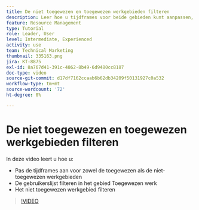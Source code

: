 ```yaml
---
title: De niet toegewezen en toegewezen werkgebieden filteren
description: Leer hoe u tijdframes voor beide gebieden kunt aanpassen, de gebruikerslijst in het toegewezen werkgebied kunt filteren en het niet-toegewezen werkgebied kunt filteren.
feature: Resource Management
type: Tutorial
role: Leader, User
level: Intermediate, Experienced
activity: use
team: Technical Marketing
thumbnail: 335163.png
jira: KT-8875
exl-id: 8a767d41-391c-4862-8b49-6d9480cc8187
doc-type: video
source-git-commit: d17df7162ccaab6b62db34209f50131927c0a532
workflow-type: tm+mt
source-wordcount: '72'
ht-degree: 0%

---
```


# De niet toegewezen en toegewezen werkgebieden filteren

In deze video leert u hoe u:

* Pas de tijdframes aan voor zowel de toegewezen als de niet-toegewezen werkgebieden
* De gebruikerslijst filteren in het gebied Toegewezen werk
* Het niet toegewezen werkgebied filteren

>[!VIDEO](https://video.tv.adobe.com/v/335163/?quality=12&learn=on&enablevpops)

